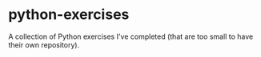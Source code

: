 # python-exercises
A collection of Python exercises I've completed (that are too small to have their own repository).
